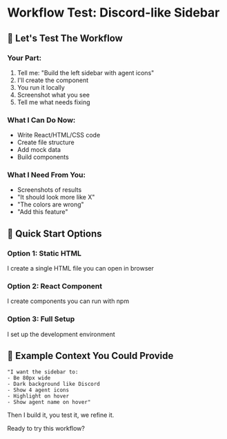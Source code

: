 # Workflow Test: Discord-like Sidebar

## 🎯 Let's Test The Workflow

### Your Part:
1. Tell me: "Build the left sidebar with agent icons"
2. I'll create the component
3. You run it locally
4. Screenshot what you see
5. Tell me what needs fixing

### What I Can Do Now:
- Write React/HTML/CSS code
- Create file structure
- Add mock data
- Build components

### What I Need From You:
- Screenshots of results
- "It should look more like X"
- "The colors are wrong"
- "Add this feature"

## 🚀 Quick Start Options

### Option 1: Static HTML
I create a single HTML file you can open in browser

### Option 2: React Component  
I create components you can run with npm

### Option 3: Full Setup
I set up the development environment

## 📝 Example Context You Could Provide

```
"I want the sidebar to:
- Be 80px wide
- Dark background like Discord
- Show 4 agent icons
- Highlight on hover
- Show agent name on hover"
```

Then I build it, you test it, we refine it.

Ready to try this workflow?

